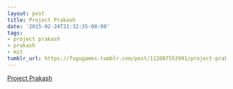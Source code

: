 ```yaml
---
layout: post
title: Project Prakash
date: '2015-02-24T21:32:35-08:00'
tags:
- project prakash
- prakash
- mit
tumblr_url: https://fugugames.tumblr.com/post/112007553991/project-prakash
---
```

[Project Prakash](http://prakashcenter.org/projectprakash/)  
